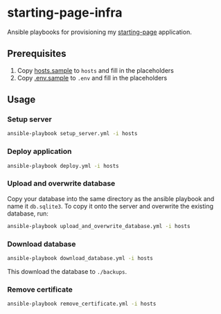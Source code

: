 # starting-page-infra

Ansible playbooks for provisioning my [starting-page](https://github.com/christianwaldmann/starting-page) application.

## Prerequisites

1. Copy [hosts.sample](hosts.sample) to `hosts` and fill in the placeholders
2. Copy [.env.sample](.env.sample) to `.env` and fill in the placeholders

## Usage

### Setup server

```zsh
ansible-playbook setup_server.yml -i hosts
```

### Deploy application

```zsh
ansible-playbook deploy.yml -i hosts
```

### Upload and overwrite database

Copy your database into the same directory as the ansible playbook and name it `db.sqlite3`. To copy it onto the server and overwrite the existing database, run:

```zsh
ansible-playbook upload_and_overwrite_database.yml -i hosts
```

### Download database

```zsh
ansible-playbook download_database.yml -i hosts
```

This download the database to `./backups`.

### Remove certificate

```zsh
ansible-playbook remove_certificate.yml -i hosts
```
